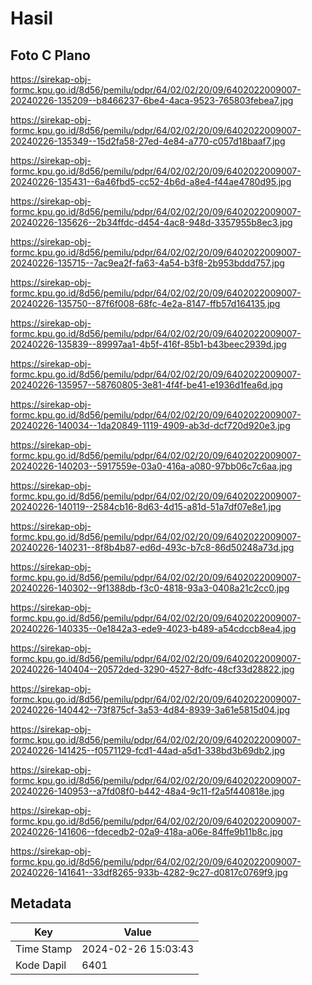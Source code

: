 # Hasil

## Foto C Plano

https://sirekap-obj-formc.kpu.go.id/8d56/pemilu/pdpr/64/02/02/20/09/6402022009007-20240226-135209--b8466237-6be4-4aca-9523-765803febea7.jpg

https://sirekap-obj-formc.kpu.go.id/8d56/pemilu/pdpr/64/02/02/20/09/6402022009007-20240226-135349--15d2fa58-27ed-4e84-a770-c057d18baaf7.jpg

https://sirekap-obj-formc.kpu.go.id/8d56/pemilu/pdpr/64/02/02/20/09/6402022009007-20240226-135431--6a46fbd5-cc52-4b6d-a8e4-f44ae4780d95.jpg

https://sirekap-obj-formc.kpu.go.id/8d56/pemilu/pdpr/64/02/02/20/09/6402022009007-20240226-135626--2b34ffdc-d454-4ac8-948d-3357955b8ec3.jpg

https://sirekap-obj-formc.kpu.go.id/8d56/pemilu/pdpr/64/02/02/20/09/6402022009007-20240226-135715--7ac9ea2f-fa63-4a54-b3f8-2b953bddd757.jpg

https://sirekap-obj-formc.kpu.go.id/8d56/pemilu/pdpr/64/02/02/20/09/6402022009007-20240226-135750--87f6f008-68fc-4e2a-8147-ffb57d164135.jpg

https://sirekap-obj-formc.kpu.go.id/8d56/pemilu/pdpr/64/02/02/20/09/6402022009007-20240226-135839--89997aa1-4b5f-416f-85b1-b43beec2939d.jpg

https://sirekap-obj-formc.kpu.go.id/8d56/pemilu/pdpr/64/02/02/20/09/6402022009007-20240226-135957--58760805-3e81-4f4f-be41-e1936d1fea6d.jpg

https://sirekap-obj-formc.kpu.go.id/8d56/pemilu/pdpr/64/02/02/20/09/6402022009007-20240226-140034--1da20849-1119-4909-ab3d-dcf720d920e3.jpg

https://sirekap-obj-formc.kpu.go.id/8d56/pemilu/pdpr/64/02/02/20/09/6402022009007-20240226-140203--5917559e-03a0-416a-a080-97bb06c7c6aa.jpg

https://sirekap-obj-formc.kpu.go.id/8d56/pemilu/pdpr/64/02/02/20/09/6402022009007-20240226-140119--2584cb16-8d63-4d15-a81d-51a7df07e8e1.jpg

https://sirekap-obj-formc.kpu.go.id/8d56/pemilu/pdpr/64/02/02/20/09/6402022009007-20240226-140231--8f8b4b87-ed6d-493c-b7c8-86d50248a73d.jpg

https://sirekap-obj-formc.kpu.go.id/8d56/pemilu/pdpr/64/02/02/20/09/6402022009007-20240226-140302--9f1388db-f3c0-4818-93a3-0408a21c2cc0.jpg

https://sirekap-obj-formc.kpu.go.id/8d56/pemilu/pdpr/64/02/02/20/09/6402022009007-20240226-140335--0e1842a3-ede9-4023-b489-a54cdccb8ea4.jpg

https://sirekap-obj-formc.kpu.go.id/8d56/pemilu/pdpr/64/02/02/20/09/6402022009007-20240226-140404--20572ded-3290-4527-8dfc-48cf33d28822.jpg

https://sirekap-obj-formc.kpu.go.id/8d56/pemilu/pdpr/64/02/02/20/09/6402022009007-20240226-140442--73f875cf-3a53-4d84-8939-3a61e5815d04.jpg

https://sirekap-obj-formc.kpu.go.id/8d56/pemilu/pdpr/64/02/02/20/09/6402022009007-20240226-141425--f0571129-fcd1-44ad-a5d1-338bd3b69db2.jpg

https://sirekap-obj-formc.kpu.go.id/8d56/pemilu/pdpr/64/02/02/20/09/6402022009007-20240226-140953--a7fd08f0-b442-48a4-9c11-f2a5f440818e.jpg

https://sirekap-obj-formc.kpu.go.id/8d56/pemilu/pdpr/64/02/02/20/09/6402022009007-20240226-141606--fdecedb2-02a9-418a-a06e-84ffe9b11b8c.jpg

https://sirekap-obj-formc.kpu.go.id/8d56/pemilu/pdpr/64/02/02/20/09/6402022009007-20240226-141641--33df8265-933b-4282-9c27-d0817c0769f9.jpg


## Metadata

| Key        | Value               |
| ---------- | ------------------- |
| Time Stamp | 2024-02-26 15:03:43 |
| Kode Dapil | 6401                |



